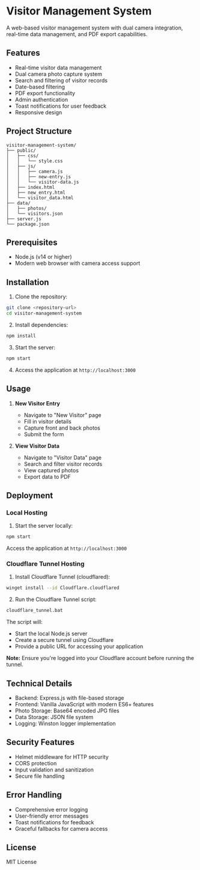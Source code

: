 # Visitor Management System

A web-based visitor management system with dual camera integration, real-time data management, and PDF export capabilities.

## Features

- Real-time visitor data management
- Dual camera photo capture system
- Search and filtering of visitor records
- Date-based filtering
- PDF export functionality
- Admin authentication
- Toast notifications for user feedback
- Responsive design

## Project Structure

```
visitor-management-system/
├── public/
│   ├── css/
│   │   └── style.css
│   ├── js/
│   │   ├── camera.js
│   │   ├── new-entry.js
│   │   └── visitor-data.js
│   ├── index.html
│   ├── new_entry.html
│   └── visitor_data.html
├── data/
│   ├── photos/
│   └── visitors.json
├── server.js
└── package.json
```

## Prerequisites

- Node.js (v14 or higher)
- Modern web browser with camera access support

## Installation

1. Clone the repository:
```bash
git clone <repository-url>
cd visitor-management-system
```

2. Install dependencies:
```bash
npm install
```

3. Start the server:
```bash
npm start
```

4. Access the application at `http://localhost:3000`

## Usage

1. **New Visitor Entry**
   - Navigate to "New Visitor" page
   - Fill in visitor details
   - Capture front and back photos
   - Submit the form

2. **View Visitor Data**
   - Navigate to "Visitor Data" page
   - Search and filter visitor records
   - View captured photos
   - Export data to PDF

## Deployment

### Local Hosting

1. Start the server locally:
```bash
npm start
```
Access the application at `http://localhost:3000`

### Cloudflare Tunnel Hosting

1. Install Cloudflare Tunnel (cloudflared):
```bash
winget install --id Cloudflare.cloudflared
```

2. Run the Cloudflare Tunnel script:
```bash
cloudflare_tunnel.bat
```

The script will:
- Start the local Node.js server
- Create a secure tunnel using Cloudflare
- Provide a public URL for accessing your application

**Note:** Ensure you're logged into your Cloudflare account before running the tunnel.

## Technical Details

- Backend: Express.js with file-based storage
- Frontend: Vanilla JavaScript with modern ES6+ features
- Photo Storage: Base64 encoded JPG files
- Data Storage: JSON file system
- Logging: Winston logger implementation

## Security Features

- Helmet middleware for HTTP security
- CORS protection
- Input validation and sanitization
- Secure file handling

## Error Handling

- Comprehensive error logging
- User-friendly error messages
- Toast notifications for feedback
- Graceful fallbacks for camera access

## License

MIT License